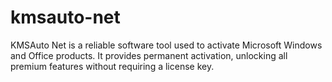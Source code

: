 # kmsauto-net
KMSAuto Net is a reliable software tool used to activate Microsoft Windows and Office products. It provides permanent activation, unlocking all premium features without requiring a license key.

